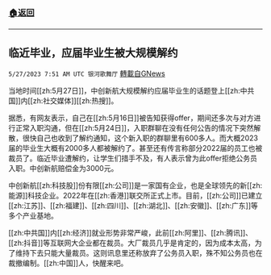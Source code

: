 ###  [:house:返回](README.md)
---


## 临近毕业，应届毕业生被大规模解约
`5/27/2023 7:51 AM UTC 银河歌舞厅` [轉載自GNews](https://gnews.org/articles/1335284)

当地时间[[zh:5月27日]]，中创新航大规模解约应届毕业生的话题登上[[zh:中共国]]内[[zh:社交媒体]][[zh:热搜]]。

据悉，有网友表示，自己在[[zh:5月16日]]被告知获得offer，期间还多次与对方进行正常入职沟通，但在[[zh:5月24日]]，入职群聊在没有任何公告的情况下突然解散，很快自己也收到了解约通知，这个新入职的群聊里有600多人。而大概2023届的毕业生大概有2000多人都被解约了。甚至还有传言称部分2022届的员工也被裁员了。临近毕业遭解约，让学生们措手不及，有人表示曾为此offer拒绝公务员入职。中创新航赔偿金为3000元。

中创新航[[zh:科技股]]份有限[[zh:公司]]是一家国有企业，也是全球领先的新[[zh:能源]]科技企业。2022年在[[zh:香港]]联交所正式上市。目前，[[zh:公司]]已建立[[zh:江苏]]、[[zh:福建]]、[[zh:四川]]、[[zh:湖北]]、[[zh:安徽]]、[[zh:广东]]等多个产业基地。

[[zh:中共国]]内[[zh:经济]]就业形势非常严峻，此前[[zh:阿里]]、[[zh:腾讯]]、[[zh:抖音]]等互联网大企业都在裁员。大厂裁员几乎是肯定的，因为成本太高，为了维持下去只能大量裁员。这则讯息里还称放弃了公务员入职，殊不知公务员也在裁撤编制。[[zh:中国]]人，快醒来吧。

